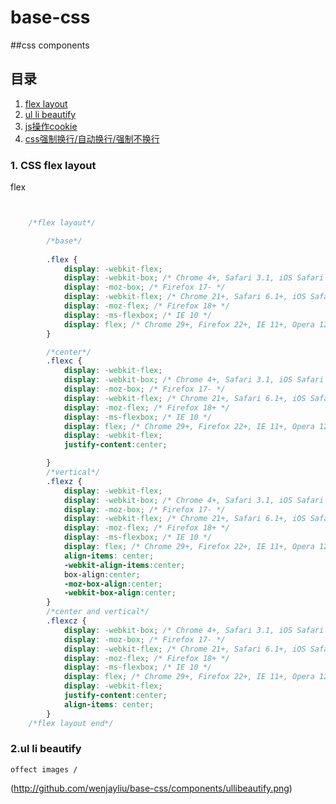 # base-css
##css components 

## 目录
  1. [flex layout](#flex)
  2. [ul li beautify](#ulb)
  3. [js操作cookie](#js-cookie)
  4. [css强制换行/自动换行/强制不换行](#word-wrap)
  

### <a id="flex" name="flex">1. CSS flex layout</a>  
 flex
 
```css


	/*flex layout*/

        /*base*/
       
        .flex {
			display: -webkit-flex;
			display: -webkit-box; /* Chrome 4+, Safari 3.1, iOS Safari 3.2+ */  
			display: -moz-box; /* Firefox 17- */  
			display: -webkit-flex; /* Chrome 21+, Safari 6.1+, iOS Safari 7+, Opera 15/16 */  
			display: -moz-flex; /* Firefox 18+ */  
			display: -ms-flexbox; /* IE 10 */  
			display: flex; /* Chrome 29+, Firefox 22+, IE 11+, Opera 12.1/17/18, Android 4.4+ */  
		}

		/*center*/
		.flexc {
			display: -webkit-flex;
			display: -webkit-box; /* Chrome 4+, Safari 3.1, iOS Safari 3.2+ */  
			display: -moz-box; /* Firefox 17- */  
			display: -webkit-flex; /* Chrome 21+, Safari 6.1+, iOS Safari 7+, Opera 15/16 */  
			display: -moz-flex; /* Firefox 18+ */  
			display: -ms-flexbox; /* IE 10 */  
			display: flex; /* Chrome 29+, Firefox 22+, IE 11+, Opera 12.1/17/18, Android 4.4+ */  
			display: -webkit-flex;
			justify-content:center; 

		}
		/*vertical*/
		.flexz {
			display: -webkit-flex;
			display: -webkit-box; /* Chrome 4+, Safari 3.1, iOS Safari 3.2+ */  
			display: -moz-box; /* Firefox 17- */  
			display: -webkit-flex; /* Chrome 21+, Safari 6.1+, iOS Safari 7+, Opera 15/16 */  
			display: -moz-flex; /* Firefox 18+ */  
			display: -ms-flexbox; /* IE 10 */  
			display: flex; /* Chrome 29+, Firefox 22+, IE 11+, Opera 12.1/17/18, Android 4.4+ */  
			align-items: center;
			-webkit-align-items:center;
			box-align:center;
			-moz-box-align:center;
			-webkit-box-align:center;  
		}
		/*center and vertical*/
		.flexcz {
			display: -webkit-box; /* Chrome 4+, Safari 3.1, iOS Safari 3.2+ */  
			display: -moz-box; /* Firefox 17- */  
			display: -webkit-flex; /* Chrome 21+, Safari 6.1+, iOS Safari 7+, Opera 15/16 */  
			display: -moz-flex; /* Firefox 18+ */  
			display: -ms-flexbox; /* IE 10 */  
			display: flex; /* Chrome 29+, Firefox 22+, IE 11+, Opera 12.1/17/18, Android 4.4+ */  
			display: -webkit-flex;
			justify-content:center; 
			align-items: center;  
		}
	/*flex layout end*/

```

### <a id="flex" name="flex">2.ul li beautify</a>  
	
	offect images /
	
(http://github.com/wenjayliu/base-css/components/ullibeautify.png)

